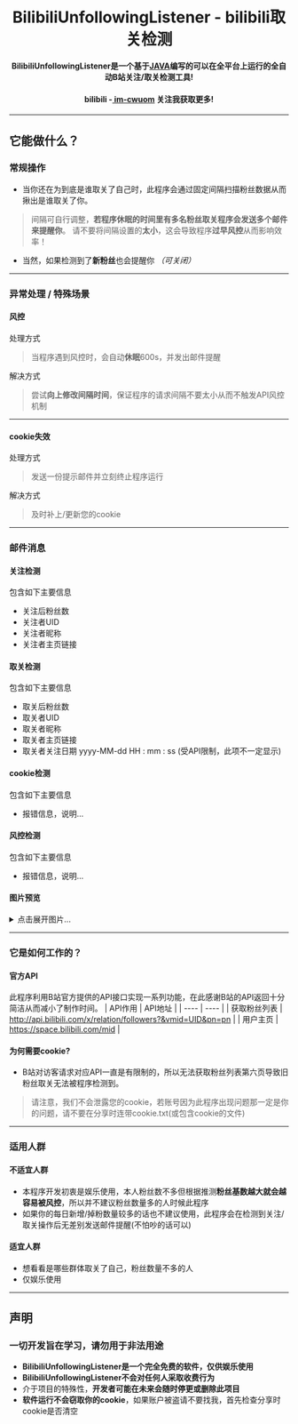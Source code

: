 <div align="center">

# **BilibiliUnfollowingListener** - bilibili取关检测

**BilibiliUnfollowingListener是一个基于[JAVA](https://orangezscb.gitee.io/jvav/ "JAVA")编写的可以在全平台上运行的全自动B站关注/取关检测工具!**
#### bilibili -[ im-cwuom](https://space.bilibili.com/473400804?spm_id_from=333.1007.0.0 " im-cwuom") 关注我获取更多!
</div>

------------

## 它能做什么？
###  常规操作
- 当你还在为到底是谁取关了自己时，此程序会通过固定间隔扫描粉丝数据从而揪出是谁取关了你。
> 间隔可自行调整，**若程序休眠的时间里有多名粉丝取关程序会发送多个邮件来提醒你**。 请不要将间隔设置的**太小**，这会导致程序**过早风控**从而影响效率！
- 当然，如果检测到了**新粉丝**也会提醒你 *（可关闭）*


------------


### 异常处理 / 特殊场景
####  **风控**

处理方式
> 当程序遇到风控时，会自动**休眠**600s，并发出邮件提醒

解决方式
> 尝试**向上修改间隔时间**，保证程序的请求间隔不要太小从而不触发API风控机制


------------


#### cookie失效

处理方式
> 发送一份提示邮件并立刻终止程序运行

解决方式
> 及时补上/更新您的cookie


------------

### 邮件消息
#### 关注检测
包含如下主要信息
- 关注后粉丝数
- 关注者UID
- 关注者昵称
- 关注者主页链接

#### 取关检测
包含如下主要信息
- 取关后粉丝数
- 取关者UID
- 取关者昵称
- 取关者主页链接
- 取关者关注日期 yyyy-MM-dd HH : mm : ss (受API限制，此项不一定显示)

#### cookie检测
包含如下主要信息
- 报错信息，说明...


#### 风控检测
包含如下主要信息
- 报错信息，说明...

#### 图片预览
<details>
<summary>点击展开图片...</summary>


[![关注检测](https://raw.githubusercontent.com/cwuom/BilibiliUnfollowingListener/master/4.png "关注检测")](https://raw.githubusercontent.com/cwuom/BilibiliUnfollowingListener/master/4.png "关注检测")
[![取关检测](https://raw.githubusercontent.com/cwuom/BilibiliUnfollowingListener/master/3.png "取关检测")](https://raw.githubusercontent.com/cwuom/BilibiliUnfollowingListener/master/3.png "取关检测")
[![cookie检测](https://raw.githubusercontent.com/cwuom/BilibiliUnfollowingListener/master/2.png "cookie检测")](https://raw.githubusercontent.com/cwuom/BilibiliUnfollowingListener/master/2.png "cookie检测")
[![cookie检测](https://raw.githubusercontent.com/cwuom/BilibiliUnfollowingListener/master/1.png "cookie检测")](https://raw.githubusercontent.com/cwuom/BilibiliUnfollowingListener/master/1.png "cookie检测")

</details>

------------


### 它是如何工作的？
#### 官方API
此程序利用B站官方提供的API接口实现一系列功能，在此感谢B站的API返回十分简洁从而减小了制作时间。
|  API作用   | API地址  |
|  ----  | ----  |
| 获取粉丝列表  | http://api.bilibili.com/x/relation/followers?&vmid=UID&pn=pn |
| 用户主页  | https://space.bilibili.com/mid |

#### 为何需要cookie?
- B站对访客请求对应API一直是有限制的，所以无法获取粉丝列表第六页导致旧粉丝取关无法被程序检测到。
> 请注意，我们不会泄露您的cookie，若账号因为此程序出现问题那一定是你的问题，请不要在分享时连带cookie.txt(或包含cookie的文件)

------------


### 适用人群
#### 不适宜人群
- 本程序开发初衷是娱乐使用，本人粉丝数不多但根据推测**粉丝基数越大就会越容易被风控**，所以并不建议粉丝数量多的人时候此程序
- 如果你的每日新增/掉粉数量较多的话也不建议使用，此程序会在检测到关注/取关操作后无差别发送邮件提醒(不怕吵的话可以)

#### 适宜人群
- 想看看是哪些群体取关了自己，粉丝数量不多的人
- 仅娱乐使用


------------

## 声明
### 一切开发旨在学习，请勿用于非法用途
- **BilibiliUnfollowingListener是一个完全免费的软件，仅供娱乐使用**
- **BilibiliUnfollowingListener不会对任何人采取收费行为**
- 介于项目的特殊性，**开发者可能在未来会随时停更或删除此项目**
- **软件运行不会窃取你的cookie**，如果账户被盗请不要找我，首先检查分享时cookie是否清空




